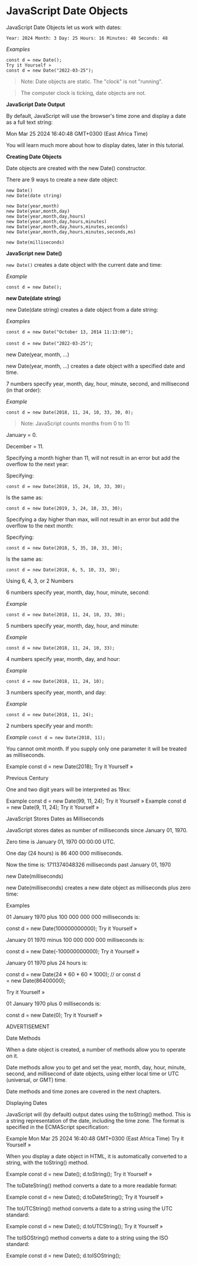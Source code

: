 # JavaScript Date Objects

JavaScript Date Objects let us work with dates:


`Year: 2024 Month: 3 Day: 25 Hours: 16 Minutes: 40 Seconds: 48`

*Examples*

```
const d = new Date();
Try it Yourself »
const d = new Date("2022-03-25");
```

> Note: Date objects are static. The "clock" is not "running".

>The computer clock is ticking, date objects are not.


**JavaScript Date Output**

By default, JavaScript will use the browser's time zone and display a date as a full text string:

Mon Mar 25 2024 16:40:48 GMT+0300 (East Africa Time)

You will learn much more about how to display dates, later in this tutorial.


**Creating Date Objects**

Date objects are created with the new Date() constructor.

There are 9 ways to create a new date object:

```
new Date()
new Date(date string)

new Date(year,month)
new Date(year,month,day)
new Date(year,month,day,hours)
new Date(year,month,day,hours,minutes)
new Date(year,month,day,hours,minutes,seconds)
new Date(year,month,day,hours,minutes,seconds,ms)

new Date(milliseconds)
```

**JavaScript new Date()**

`new Date()` creates a date object with the current date and time:

*Example*

`const d = new Date();`


**new Date(date string)**

new Date(date string) creates a date object from a date string:

*Examples*

`const d = new Date("October 13, 2014 11:13:00");`

`const d = new Date("2022-03-25")`;

new Date(year, month, ...)

new Date(year, month, ...) creates a date object with a specified date and time.

7 numbers specify year, month, day, hour, minute, second, and millisecond (in that order):

*Example*

`const d = new Date(2018, 11, 24, 10, 33, 30, 0);`

>Note: JavaScript counts months from 0 to 11:


January = 0.

December = 11.

Specifying a month higher than 11, will not result in an error but add the overflow to the next year:

Specifying:

`const d = new Date(2018, 15, 24, 10, 33, 30);`


Is the same as:

`const d = new Date(2019, 3, 24, 10, 33, 30);`



Specifying a day higher than max, will not result in an error but add the overflow to the next month:

Specifying:

`const d = new Date(2018, 5, 35, 10, 33, 30);`

Is the same as:

`const d = new Date(2018, 6, 5, 10, 33, 30);`

Using 6, 4, 3, or 2 Numbers

6 numbers specify year, month, day, hour, minute, second:

*Example*

`const d = new Date(2018, 11, 24, 10, 33, 30);`

5 numbers specify year, month, day, hour, and minute:

*Example*

`const d = new Date(2018, 11, 24, 10, 33);`

4 numbers specify year, month, day, and hour:

*Example*

`const d = new Date(2018, 11, 24, 10);`


3 numbers specify year, month, and day:

*Example*

`const d = new Date(2018, 11, 24);`


2 numbers specify year and month:

*Example*
`const d = new Date(2018, 11);`


You cannot omit month. If you supply only one parameter it will be treated as milliseconds.

Example
const d = new Date(2018);
Try it Yourself »

Previous Century

One and two digit years will be interpreted as 19xx:

Example
const d = new Date(99, 11, 24);
Try it Yourself »
Example
const d = new Date(9, 11, 24);
Try it Yourself »

JavaScript Stores Dates as Milliseconds

JavaScript stores dates as number of milliseconds since January 01, 1970.

Zero time is January 01, 1970 00:00:00 UTC.

One day (24 hours) is 86 400 000 milliseconds.

Now the time is: 1711374048326 milliseconds past January 01, 1970


new Date(milliseconds)

new Date(milliseconds) creates a new date object as milliseconds plus zero time:

Examples

01 January 1970 plus 100 000 000 000 milliseconds is:

const d = new Date(100000000000);
Try it Yourself »

January 01 1970 minus 100 000 000 000 milliseconds is:

const d = new Date(-100000000000);
Try it Yourself »

January 01 1970 plus 24 hours is:

const d = new Date(24 * 60 * 60 * 1000);
// or
const d = new Date(86400000);

Try it Yourself »

01 January 1970 plus 0 milliseconds is:

const d = new Date(0);
Try it Yourself »

ADVERTISEMENT

Date Methods

When a date object is created, a number of methods allow you to operate on it.

Date methods allow you to get and set the year, month, day, hour, minute, second, and millisecond of date objects, using either local time or UTC (universal, or GMT) time.

Date methods and time zones are covered in the next chapters.


Displaying Dates

JavaScript will (by default) output dates using the toString() method. This is a string representation of the date, including the time zone. The format is specified in the ECMAScript specification:

Example
Mon Mar 25 2024 16:40:48 GMT+0300 (East Africa Time)
Try it Yourself »

When you display a date object in HTML, it is automatically converted to a string, with the toString() method.

Example
const d = new Date();
d.toString();
Try it Yourself »

The toDateString() method converts a date to a more readable format:

Example
const d = new Date();
d.toDateString();
Try it Yourself »

The toUTCString() method converts a date to a string using the UTC standard:

Example
const d = new Date();
d.toUTCString();
Try it Yourself »

The toISOString() method converts a date to a string using the ISO standard:

Example
const d = new Date();
d.toISOString();

